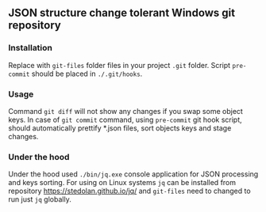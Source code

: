 ## JSON structure change tolerant Windows git repository

### Installation
Replace with `git-files` folder files in your project `.git` folder. Script `pre-commit` should be placed in `./.git/hooks`.

### Usage
Command `git diff` will not show any changes if you swap some object keys.
In case of `git commit` command, using `pre-commit` git hook script, should automatically prettify *.json files, sort objects keys and stage changes. 

### Under the hood 
Under the hood used `./bin/jq.exe` console application for JSON processing and keys sorting. For using on Linux systems `jq` can be installed from repository https://stedolan.github.io/jq/ and `git-files` need to changed to run just `jq` globally.    
